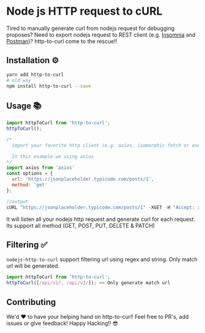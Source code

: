 # Node js HTTP request to cURL
Tired to manually generate curl from nodejs request for debugging proposes? Need to export nodejs request to REST client (e.g. [Insomnia](https://insomnia.rest/) and [Postman](https://www.getpostman.com/))? http-to-curl come to the rescue!!


## Installation ⚙️
```sh
yarn add http-to-curl
# old way
npm install http-to-curl --save

```

## Usage 📚
```js
import httpToCurl from 'http-to-curl';
httpToCurl();

/*
  import your favorite http client (e.g. axios, isomorphic fetch or even vanilla request) all works well with http-to-curl.

  In this example we using axios
*/
import axios from 'axios'
const options = {
  url: 'https://jsonplaceholder.typicode.com/posts/1',
  method: 'get'
};

//output
cURL "https://jsonplaceholder.typicode.com/posts/1" -XGET -H "Accept: application/json, text/plain, */*" -H "User-Agent: axios/0.18.0"

```
It will listen all your nodejs http request and generate curl for each request. Its support all method (GET, POST, PUT, DELETE & PATCH)

## Filtering ✅
`nodejs-http-to-curl` support filtering url using regex and string. Only match url will be generated.

```js
import httpToCurl from 'http-to-curl';
httpToCurl([/api/v1/, /api/v3/]); << Only generate match url
```


## Contributing
We'd ❤️ to have your helping hand on http-to-curl! Feel free to PR's, add issues or give feedback! Happy Hacking!! 😎